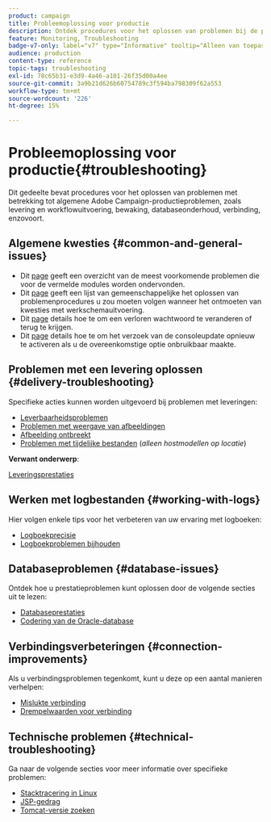 ```yaml
---
product: campaign
title: Probleemoplossing voor productie
description: Ontdek procedures voor het oplossen van problemen bij de productie met betrekking tot de configuratie, de controle, het verbeteringsproces, de gegevensverwerking, en de procedure van het gegevensbestandonderhoud van Adobe Campaign
feature: Monitoring, Troubleshooting
badge-v7-only: label="v7" type="Informative" tooltip="Alleen van toepassing op Campaign Classic v7"
audience: production
content-type: reference
topic-tags: troubleshooting
exl-id: 78c65b31-e3d9-4a46-a101-26f35d00a4ee
source-git-commit: 3a9b21d626b60754789c3f594ba798309f62a553
workflow-type: tm+mt
source-wordcount: '226'
ht-degree: 15%

---
```


# Probleemoplossing voor productie{#troubleshooting}



Dit gedeelte bevat procedures voor het oplossen van problemen met betrekking tot algemene Adobe Campaign-productieproblemen, zoals levering en workflowuitvoering, bewaking, databaseonderhoud, verbinding, enzovoort.

## Algemene kwesties {#common-and-general-issues}

* Dit [page](../../production/using/modules-and-frequent-issues.md) geeft een overzicht van de meest voorkomende problemen die voor de vermelde modules worden ondervonden.
* Dit [page](../../production/using/workflow-execution.md) geeft een lijst van gemeenschappelijke het oplossen van problemenprocedures u zou moeten volgen wanneer het ontmoeten van kwesties met werkschemauitvoering.
* Dit [page](../../production/using/lost-password.md) details hoe te om een verloren wachtwoord te veranderen of terug te krijgen.
* Dit [page](../../production/using/console-update.md) details hoe te om het verzoek van de consoleupdate opnieuw te activeren als u de overeenkomstige optie onbruikbaar maakte.

## Problemen met een levering oplossen {#delivery-troubleshooting}

Specifieke acties kunnen worden uitgevoerd bij problemen met leveringen:
* [Leverbaarheidsproblemen](../../production/using/performance-and-throughput-issues.md#deliverability_issues)
* [Problemen met weergave van afbeeldingen](../../production/using/image-display-issues.md)
* [Afbeelding ontbreekt](../../production/using/images-missing.md)
* [Problemen met tijdelijke bestanden](../../production/using/temporary-files.md) (*alleen hostmodellen op locatie*)

**Verwant onderwerp**:

[Leveringsprestaties](../../delivery/using/delivery-performances.md)

## Werken met logbestanden {#working-with-logs}

Hier volgen enkele tips voor het verbeteren van uw ervaring met logboeken:

* [Logboekprecisie](../../production/using/log-precision.md)
* [Logboekproblemen bijhouden](../../production/using/tracking-logs-issues.md)

## Databaseproblemen {#database-issues}

Ontdek hoe u prestatieproblemen kunt oplossen door de volgende secties uit te lezen:

* [Databaseprestaties](../../production/using/database-performances.md)
* [Codering van de Oracle-database](../../production/using/encoding-of-the-oracle-database.md)

## Verbindingsverbeteringen {#connection-improvements}

Als u verbindingsproblemen tegenkomt, kunt u deze op een aantal manieren verhelpen:

* [Mislukte verbinding](../../production/using/failure-to-connect.md)
* [Drempelwaarden voor verbinding](../../production/using/connection-thresholds.md)

## Technische problemen {#technical-troubleshooting}

Ga naar de volgende secties voor meer informatie over specifieke problemen:

* [Stacktracering in Linux](../../production/using/stack-trace-in-linux.md)
* [JSP-gedrag](../../production/using/jsp-behavior.md)
* [Tomcat-versie zoeken](../../production/using/locate-tomcat-version.md)
